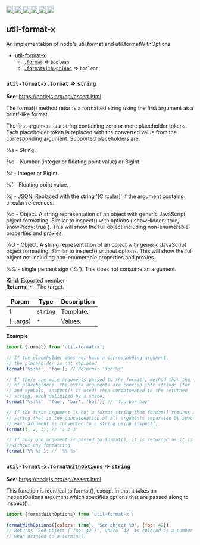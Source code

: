 <a
  href="https://travis-ci.org/Xotic750/util-format-x"
  title="Travis status">
<img
  src="https://travis-ci.org/Xotic750/util-format-x.svg?branch=master"
  alt="Travis status" height="18">
</a>
<a
  href="https://david-dm.org/Xotic750/util-format-x"
  title="Dependency status">
<img src="https://david-dm.org/Xotic750/util-format-x/status.svg"
  alt="Dependency status" height="18"/>
</a>
<a
  href="https://david-dm.org/Xotic750/util-format-x?type=dev"
  title="devDependency status">
<img src="https://david-dm.org/Xotic750/util-format-x/dev-status.svg"
  alt="devDependency status" height="18"/>
</a>
<a
  href="https://badge.fury.io/js/util-format-x"
  title="npm version">
<img src="https://badge.fury.io/js/util-format-x.svg"
  alt="npm version" height="18">
</a>
<a
  href="https://www.jsdelivr.com/package/npm/util-format-x"
  title="jsDelivr hits">
<img src="https://data.jsdelivr.com/v1/package/npm/util-format-x/badge?style=rounded"
  alt="jsDelivr hits" height="18">
</a>
<a
  href="https://bettercodehub.com/results/Xotic750/util-format-x"
  title="bettercodehub score">
<img src="https://bettercodehub.com/edge/badge/Xotic750/util-format-x?branch=master"
  alt="bettercodehub score" height="18">
</a>

<a name="module_util-format-x"></a>

## util-format-x

An implementation of node's util.format and util.formatWithOptions

- [util-format-x](#module_util-format-x)
  - [`.format`](#module_util-format-x.format) ⇒ <code>boolean</code>
  - [`.formatWithOptions`](#module_util-format-x.formatWithOptions) ⇒ <code>boolean</code>

<a name="module_util-format-x.format"></a>

### `util-format-x.format` ⇒ <code>string</code>

**See**: https://nodejs.org/api/assert.html

The format() method returns a formatted string using the first argument as a printf-like format.

The first argument is a string containing zero or more placeholder tokens. Each placeholder token is
replaced with the converted value from the corresponding argument. Supported placeholders are:

%s - String.

%d - Number (integer or floating point value) or BigInt.

%i - Integer or BigInt.

%f - Floating point value.

%j - JSON. Replaced with the string '[Circular]' if the argument contains circular references.

%o - Object. A string representation of an object with generic JavaScript object formatting. Similar to inspect() with
options { showHidden: true, showProxy: true }. This will show the full object including non-enumerable properties and proxies.

%O - Object. A string representation of an object with generic JavaScript object formatting. Similar to inspect() without options.
This will show the full object not including non-enumerable properties and proxies.

%% - single percent sign ('%'). This does not consume an argument.

**Kind**: Exported member  
**Returns**: <code>\*</code> - The target.

| Param     | Type                | Description |
| --------- | ------------------- | ----------- |
| f         | <code>string</code> | Template.   |
| [...args] | <code>\*</code>     | Values.     |

**Example**

```js
import {format} from 'util-format-x';

// If the placeholder does not have a corresponding argument,
// the placeholder is not replaced.
format('%s:%s', 'foo'); // Returns: 'foo:%s'

// If there are more arguments passed to the format() method than the number
// of placeholders, the extra arguments are coerced into strings (for objects
// and symbols, inspect() is used) then concatenated to the returned
// string, each delimited by a space.
format('%s:%s', 'foo', 'bar', 'baz'); // 'foo:bar baz'

// If the first argument is not a format string then format() returns a
// string that is the concatenation of all arguments separated by spaces.
// Each argument is converted to a string using inspect().
format(1, 2, 3); // '1 2 3'

// If only one argument is passed to format(), it is returned as it is
//without any formatting.
format('%% %s'); // '%% %s'
```

<a name="module_util-format-x.formatWithOptions"></a>

### `util-format-x.formatWithOptions` ⇒ <code>string</code>

**See**: https://nodejs.org/api/assert.html

This function is identical to format(), except in that it takes an inspectOptions argument which specifies options that are passed along to inspect().

```js
import {formatWithOptions} from 'util-format-x';

formatWithOptions({colors: true}, 'See object %O', {foo: 42});
// Returns 'See object { foo: 42 }', where `42` is colored as a number
// when printed to a terminal.
```
